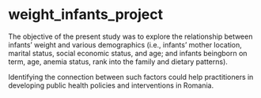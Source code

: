 # weight_infants_project

The objective of the present study was to explore the relationship between infants’ weight and various demographics (i.e., infants’ mother location, marital status, social economic status, and age; and infants beingborn on term, age, anemia status, rank into the family and dietary patterns).

Identifying the connection between such factors could help practitioners in developing public health policies and interventions in Romania.
